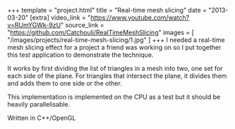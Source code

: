 +++
template = "project.html"
title = "Real-time mesh slicing"
date = "2013-03-20"
[extra]
video_link = "https://www.youtube.com/watch?v=RUmYGWk-9zU"
source_link = "https://github.com/Catchouli/RealTimeMeshSlicing"
images = [
    "/images/projects/real-time-mesh-slicing/1.jpg"
]
+++
I needed a real-time mesh slicing effect for a project a friend was working on so I put together this test application to demonstrate the technique.

It works by first dividing the list of triangles in a mesh into two, one set for each side of the plane. For triangles that intersect the plane, it divides them and adds them to one side or the other.

This implementation is implemented on the CPU as a test but it should be heavily parallelisable.

Written in C++/OpenGL
<!-- more -->
